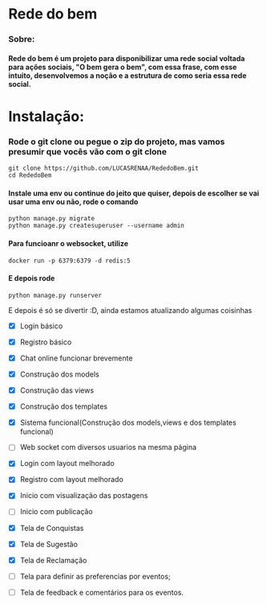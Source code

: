 # Rede do bem

### Sobre:
#### Rede do bem é um projeto para disponibilizar uma rede social voltada para ações sociais, "O bem gera o bem", com essa frase, com esse intuito, desenvolvemos a noção e a estrutura de como seria essa rede social.

# Instalação:
### Rode o git clone ou pegue o zip do projeto, mas vamos presumir que vocês vão com o git clone
```
git clone https://github.com/LUCASRENAA/RededoBem.git
cd RededoBem
```

#### Instale uma env ou continue do jeito que quiser, depois de escolher se vai usar uma env ou não, rode o comando

```
python manage.py migrate
python manage.py createsuperuser --username admin
```

#### Para funcioanr o websocket, utilize
```
docker run -p 6379:6379 -d redis:5
```
#### E depois rode

```
python manage.py runserver
```

E depois é só se divertir :D, ainda estamos atualizando algumas coisinhas


- [x] Login básico
- [x] Registro básico
- [x] Chat online funcionar brevemente
- [x] Construção dos models
- [x] Construção das views
- [x] Construção dos templates
- [x] Sistema funcional(Construção dos models,views e dos templates funcional)
- [ ] Web socket com diversos usuarios na mesma página 
- [x] Login com layout melhorado
- [x] Registro com layout melhorado
- [x] Inicio com visualização das postagens
- [ ] Inicio com publicação
- [x] Tela de Conquistas
- [x] Tela de Sugestão
- [x] Tela de Reclamação
- [ ] Tela para definir as preferencias por eventos;
- [ ] Tela de feedback e comentários para os eventos.

